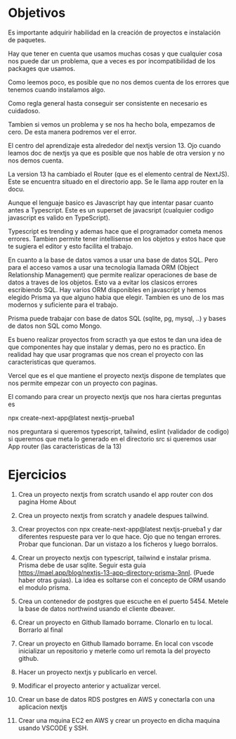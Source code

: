 # Objetivos

Es importante adquirir habilidad en la creación de proyectos e instalación de paquetes.

Hay que tener en cuenta que usamos muchas cosas y que cualquier cosa nos puede dar un  problema, que a veces es por incompatibilidad de los packages que usamos.

Como leemos poco, es posible que no nos demos cuenta de los errores que tenemos cuando instalamos algo.

Como regla general hasta conseguir ser consistente en necesario es cuidadoso.

Tambien si vemos un problema y se nos ha hecho bola, empezamos de cero. De esta manera podremos ver el error.

El centro del aprendizaje esta alrededor del nextjs version 13. Ojo cuando leamos doc de nextjs ya que es posible que nos hable de otra version y no nos demos cuenta.

La version 13 ha cambiado el Router (que es el elemento central de NextJS). Este se encuentra situado en el directorio app. Se le llama app router en la docu.

Aunque el lenguaje basico es Javascript hay que intentar pasar cuanto antes a Typescript. Este es un superset de javacsript (cualquier codigo javascript es valido en TypeScript).

Typescript es trending y ademas hace que el programador cometa menos errores. Tambien permite tener intellisense en los objetos y estos hace que te sugiera el editor y esto facilita el trabajo.

En cuanto a la base de datos vamos a usar una base de datos SQL. Pero para el acceso vamos a usar una tecnologia llamada ORM (Object Relationship Management) que permite realizar operaciones de base de datos a traves de los objetos. Esto va a evitar los clasicos errores escribiendo SQL. Hay varios ORM disponibles en javascript y hemos elegido Prisma ya que alguno habia que elegir. Tambien es uno de los mas modernos y suficiente para el trabajo.

Prisma puede trabajar con base de datos SQL (sqlite, pg, mysql, ..) y bases de datos non SQL como Mongo.

Es bueno realizar proyectos from scracth ya que estos te dan una idea de que componentes hay que instalar y demas, pero no es practico. En realidad hay que usar programas que nos crean el proyecto con las caracteristicas que queramos. 

Vercel que es el que mantiene el proyecto nextjs dispone de templates que nos permite empezar con un proyecto con paginas.


El comando para crear un proyecto nextjs que nos hara ciertas preguntas es

npx create-next-app@latest nextjs-prueba1

nos preguntara si queremos typescript, tailwind, eslint (validador de codigo)
si queremos que meta lo generado en el directorio src
si queremos usar App router (las caracteristicas de la 13)


# Ejercicios

1. Crea un proyecto nextjs from scratch usando el app router con dos pagina Home About

2. Crea un proyecto nextjs from scratch y anadele despues tailwind. 

3. Crear proyectos con npx create-next-app@latest nextjs-prueba1 y dar diferentes respueste para ver lo que hace. Ojo que no tengan errores. Probar que funcionan. Dar un vistazo a los ficheros y luego borralos.

4. Crear un proyecto nextjs con typescript, tailwind  e instalar prisma. Prisma debe de usar sqlite. Seguir esta guia https://mael.app/blog/nextjs-13-app-directory-prisma-3nnl. (Puede haber otras guias). La idea es soltarse con el concepto de ORM usando el modulo prisma.

5. Crea un contenedor de postgres que escuche en el puerto 5454. Metele la base de datos northwind usando el cliente dbeaver.

6. Crear un proyecto en Github llamado borrame. Clonarlo en tu local. Borrarlo al final

7. Crear un proyecto en Github llamado borrame. En local con vscode inicializar un repositorio y meterle como url remota la del proyecto github.

8. Hacer un proyecto nextjs y publicarlo en vercel.

9. Modificar el proyecto anterior y actualizar vercel.

10. Crear un base de datos RDS postgres en AWS y conectarla con una aplicacion nextjs

11. Crear una mquina EC2 en AWS y crear un proyecto en dicha maquina usando VSCODE y SSH.



